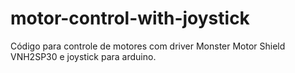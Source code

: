 # motor-control-with-joystick
Código para controle de motores com driver Monster Motor Shield VNH2SP30 e joystick para arduino.
